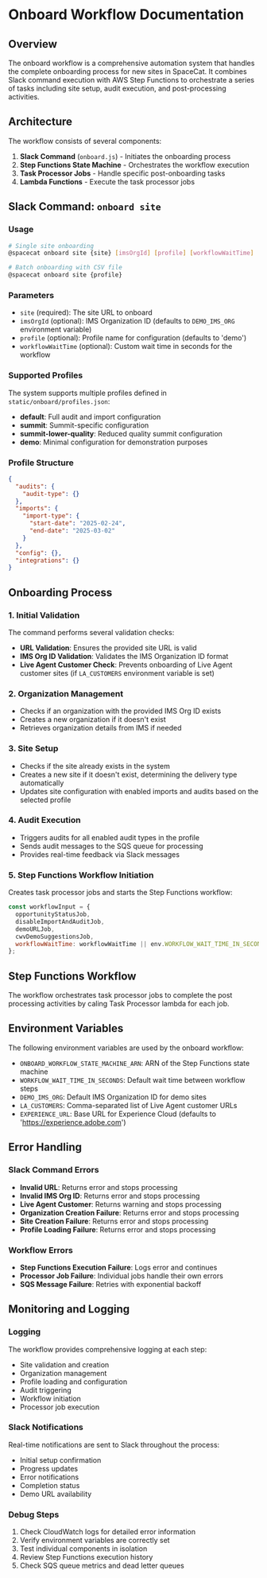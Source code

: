 # Onboard Workflow Documentation

## Overview

The onboard workflow is a comprehensive automation system that handles the complete onboarding process for new sites in SpaceCat. It combines Slack command execution with AWS Step Functions to orchestrate a series of tasks including site setup, audit execution, and post-processing activities.

## Architecture

The workflow consists of several components:

1. **Slack Command** (`onboard.js`) - Initiates the onboarding process
2. **Step Functions State Machine** - Orchestrates the workflow execution
3. **Task Processor Jobs** - Handle specific post-onboarding tasks
4. **Lambda Functions** - Execute the task processor jobs

## Slack Command: `onboard site`

### Usage

```bash
# Single site onboarding
@spacecat onboard site {site} [imsOrgId] [profile] [workflowWaitTime]

# Batch onboarding with CSV file
@spacecat onboard site {profile}
```

### Parameters

- `site` (required): The site URL to onboard
- `imsOrgId` (optional): IMS Organization ID (defaults to `DEMO_IMS_ORG` environment variable)
- `profile` (optional): Profile name for configuration (defaults to 'demo')
- `workflowWaitTime` (optional): Custom wait time in seconds for the workflow

### Supported Profiles

The system supports multiple profiles defined in `static/onboard/profiles.json`:

- **default**: Full audit and import configuration
- **summit**: Summit-specific configuration
- **summit-lower-quality**: Reduced quality summit configuration
- **demo**: Minimal configuration for demonstration purposes

### Profile Structure

```json
{
  "audits": {
    "audit-type": {}
  },
  "imports": {
    "import-type": {
      "start-date": "2025-02-24",
      "end-date": "2025-03-02"
    }
  },
  "config": {},
  "integrations": {}
}
```

## Onboarding Process

### 1. Initial Validation

The command performs several validation checks:

- **URL Validation**: Ensures the provided site URL is valid
- **IMS Org ID Validation**: Validates the IMS Organization ID format
- **Live Agent Customer Check**: Prevents onboarding of Live Agent customer sites (if `LA_CUSTOMERS` environment variable is set)

### 2. Organization Management

- Checks if an organization with the provided IMS Org ID exists
- Creates a new organization if it doesn't exist
- Retrieves organization details from IMS if needed

### 3. Site Setup

- Checks if the site already exists in the system
- Creates a new site if it doesn't exist, determining the delivery type automatically
- Updates site configuration with enabled imports and audits based on the selected profile

### 4. Audit Execution

- Triggers audits for all enabled audit types in the profile
- Sends audit messages to the SQS queue for processing
- Provides real-time feedback via Slack messages

### 5. Step Functions Workflow Initiation

Creates task processor jobs and starts the Step Functions workflow:

```javascript
const workflowInput = {
  opportunityStatusJob,
  disableImportAndAuditJob,
  demoURLJob,
  cwvDemoSuggestionsJob,
  workflowWaitTime: workflowWaitTime || env.WORKFLOW_WAIT_TIME_IN_SECONDS,
};
```

## Step Functions Workflow

The workflow orchestrates task processor jobs to complete the post processing activities by caling Task Processor lambda for each job.

## Environment Variables

The following environment variables are used by the onboard workflow:

- `ONBOARD_WORKFLOW_STATE_MACHINE_ARN`: ARN of the Step Functions state machine
- `WORKFLOW_WAIT_TIME_IN_SECONDS`: Default wait time between workflow steps
- `DEMO_IMS_ORG`: Default IMS Organization ID for demo sites
- `LA_CUSTOMERS`: Comma-separated list of Live Agent customer URLs
- `EXPERIENCE_URL`: Base URL for Experience Cloud (defaults to 'https://experience.adobe.com')

## Error Handling

### Slack Command Errors

- **Invalid URL**: Returns error and stops processing
- **Invalid IMS Org ID**: Returns error and stops processing
- **Live Agent Customer**: Returns warning and stops processing
- **Organization Creation Failure**: Returns error and stops processing
- **Site Creation Failure**: Returns error and stops processing
- **Profile Loading Failure**: Returns error and stops processing

### Workflow Errors

- **Step Functions Execution Failure**: Logs error and continues
- **Processor Job Failure**: Individual jobs handle their own errors
- **SQS Message Failure**: Retries with exponential backoff

## Monitoring and Logging

### Logging

The workflow provides comprehensive logging at each step:

- Site validation and creation
- Organization management
- Profile loading and configuration
- Audit triggering
- Workflow initiation
- Processor job execution

### Slack Notifications

Real-time notifications are sent to Slack throughout the process:

- Initial setup confirmation
- Progress updates
- Error notifications
- Completion status
- Demo URL availability

### Debug Steps

1. Check CloudWatch logs for detailed error information
2. Verify environment variables are correctly set
3. Test individual components in isolation
4. Review Step Functions execution history
5. Check SQS queue metrics and dead letter queues
